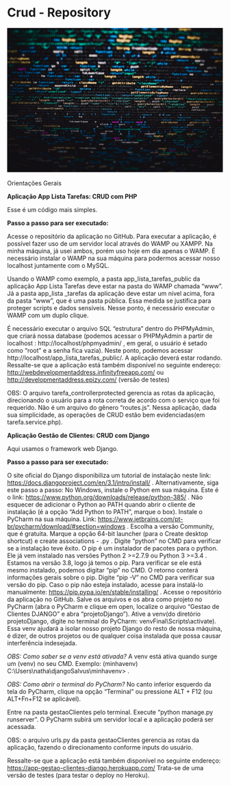 # Crud - Repository

![Code](./code.jpg)

Orientações Gerais

__Aplicação App Lista Tarefas: CRUD com PHP__

Esse é um código mais simples.

__Passo a passo para ser executado:__

Acesse o repositório da aplicação no GitHub.
Para executar a aplicação, é possível fazer uso de um servidor local através do WAMP ou XAMPP.
Na minha máquina, já usei ambos, porém uso hoje em dia apenas o WAMP. É necessário instalar o WAMP na sua máquina para podermos acessar nosso localhost juntamente com o MySQL.

Usando o WAMP como exemplo, a pasta app_lista_tarefas_public da aplicação App Lista Tarefas deve estar na pasta do WAMP chamada “www”. Já a pasta app_lista _tarefas da aplicação deve estar um nível acima, fora da pasta “www”, que é uma pasta pública. Essa medida se justifica para proteger scripts e dados sensíveis.
Nesse ponto, é necessário executar o WAMP com um duplo clique.

É necessário executar o arquivo SQL “estrutura” dentro do PHPMyAdmin, que criará nossa database (podemos acessar o PHPMyAdmin a partir de localhost : http://localhost/phpmyadmin/   , em geral, o usuário é setado como “root” e a senha fica vazia).
Neste ponto, podemos acessar http://localhost/app_lista_tarefas_public/.  A aplicação deverá estar rodando.
Ressalte-se que a aplicação está também disponível no seguinte endereço:
http://webdevelopmentaddress.infinityfreeapp.com/
ou
http://developmentaddress.epizy.com/ (versão de testes)

OBS: O arquivo tarefa_controllerprotected gerencia as rotas da aplicação, direcionando o usuário para a rota correta de acordo com o serviço que foi requerido. Não é um arquivo do gênero “routes.js”. Nessa aplicação, dada sua simplicidade, as operações de CRUD estão bem evidenciadas(em tarefa.service.php).

__Aplicação Gestão de Clientes: CRUD com Django__

Aqui usamos o framework web Django.

__Passo a passo para ser executado:__

O site oficial do Django disponibiliza um tutorial de instalação neste link: https://docs.djangoproject.com/en/3.1/intro/install/ .
Alternativamente, siga este passo a passo:
No Windows, instale o Python em sua máquina. Este é o link: https://www.python.org/downloads/release/python-385/ . Não esquecer de adicionar o Python ao PATH quando abrir o cliente de instalação (é a opção “Add Python to PATH”, marque o box).
Instale o PyCharm na sua máquina. Link: https://www.jetbrains.com/pt-br/pycharm/download/#section=windows . Escolha a versão Community, que é gratuita.
Marque a opção 64-bit launcher (para o Create desktop shortcut) e create associations - .py .
Digite “python” no CMD para verificar se a instalação teve êxito.
O pip é um instalador de pacotes para o python. Ele já vem instalado nas versões Python 2 >=2.7.9 ou Python 3 >=3.4 . Estamos na versão 3.8, logo já  temos o pip. Para verificar se ele está mesmo instalado, podemos digitar “pip” no CMD. O retorno conterá informações gerais sobre o pip. Digite “pip -V” no CMD para verificar sua versão do pip. Caso o pip não esteja instalado, acesse para instalá-lo manualmente: https://pip.pypa.io/en/stable/installing/ .
Acesse o repositório da aplicação no GitHub. Salve os arquivos e os abra como projeto no PyCharm (abra o PyCharm e clique em open, localize o arquivo “Gestao de Clientes DJANGO” e abra “projetoDjango”).
Ative a venv(do diretório projetoDjango, digite no terminal do PyCharm: venvFinal\Scripts\activate). Essa venv ajudará a isolar nosso projeto Django do resto de nossa máquina, é dizer, de outros projetos ou de qualquer coisa instalada que possa causar interferência indesejada.

_OBS: Como saber se a venv está ativada?_ A venv está ativa quando surge um (venv) no seu CMD. Exemplo: (minhavenv) C:\Users\natha\djangoSalvus\minhavenv> .

_OBS: Como abrir o terminal do PyCharm?_ No canto inferior esquerdo da tela do PyCharm, clique na opção “Terminal” ou pressione ALT + F12 (ou ALT+Fn+F12 se aplicável).

Entre na pasta gestaoClientes pelo terminal. Execute “python manage.py runserver”. O PyCharm subirá um servidor local e a aplicação poderá ser acessada.

OBS: o arquivo urls.py da pasta gestaoClientes gerencia as rotas da aplicação, fazendo o direcionamento conforme inputs do usuário.

Ressalte-se que a aplicação está também disponível no seguinte endereço:
https://app-gestao-clientes-django.herokuapp.com/
Trata-se de uma versão de testes (para testar o deploy no Heroku).
